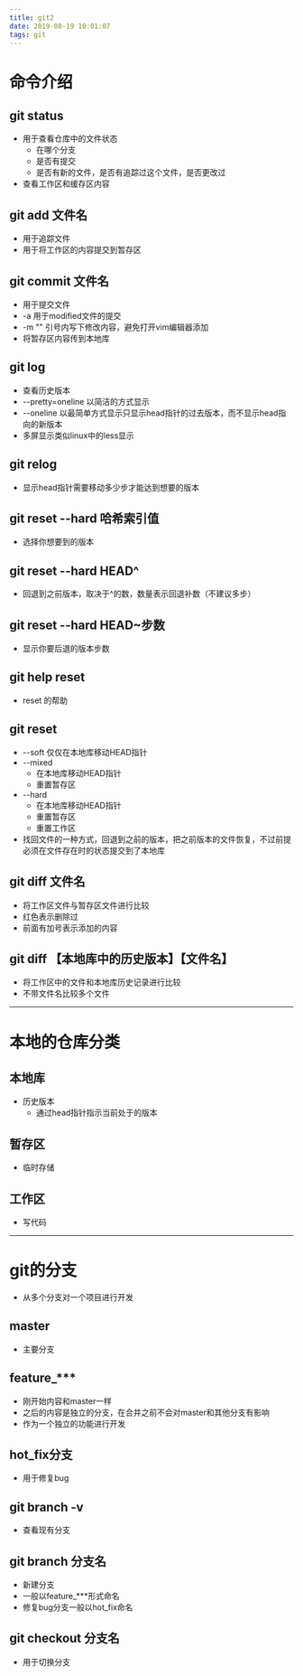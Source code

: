 ```yaml
---
title: git2
date: 2019-08-19 10:01:07
tags: git
---
```


# 命令介绍

## git status

- 用于查看仓库中的文件状态
	- 在哪个分支
	- 是否有提交
	- 是否有新的文件，是否有追踪过这个文件，是否更改过
- 查看工作区和缓存区内容

## git add 文件名

- 用于追踪文件
- 用于将工作区的内容提交到暂存区


## git commit 文件名

- 用于提交文件
- -a 用于modified文件的提交
- -m ""   引号内写下修改内容，避免打开vim编辑器添加
- 将暂存区内容传到本地库

## git log

- 查看历史版本
-  --pretty=oneline	以简洁的方式显示
-  --oneline	以最简单方式显示只显示head指针的过去版本，而不显示head指向的新版本
- 多屏显示类似linux中的less显示

## git relog

- 显示head指针需要移动多少步才能达到想要的版本

## git reset --hard 哈希索引值

- 选择你想要到的版本

## git reset --hard HEAD^

- 回退到之前版本，取决于^的数，数量表示回退补数（不建议多步）

## git reset --hard HEAD~步数

- 显示你要后退的版本步数

## git help reset

- reset 的帮助


## git reset

- --soft	仅仅在本地库移动HEAD指针
- --mixed	
	- 在本地库移动HEAD指针
	- 重置暂存区
- --hard	
	- 在本地库移动HEAD指针
	- 重置暂存区
	- 重置工作区
- 找回文件的一种方式，回退到之前的版本，把之前版本的文件恢复，不过前提必须在文件存在时的状态提交到了本地库


## git diff 文件名

- 将工作区文件与暂存区文件进行比较
- 红色表示删除过
- 前面有加号表示添加的内容


## git diff 【本地库中的历史版本】【文件名】

- 将工作区中的文件和本地库历史记录进行比较
- 不带文件名比较多个文件


	
---


# 本地的仓库分类

## 本地库

- 历史版本
	- 通过head指针指示当前处于的版本

## 暂存区

- 临时存储


## 工作区

- 写代码


---

# git的分支

- 从多个分支对一个项目进行开发


## master

- 主要分支


## feature_***

- 刚开始内容和master一样
- 之后的内容是独立的分支，在合并之前不会对master和其他分支有影响
- 作为一个独立的功能进行开发


## hot_fix分支

- 用于修复bug


## git branch -v

- 查看现有分支


## git branch 分支名

- 新建分支
- 一般以feature_***形式命名
- 修复bug分支一般以hot_fix命名 


## git checkout 分支名

- 用于切换分支
